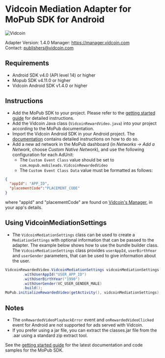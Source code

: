 # Vidcoin Mediation Adapter for MoPub SDK for Android
![Vidcoin](https://d3rud9259azp35.cloudfront.net/documentation/Vidcoin-Logo.png)

Adapter Version: 1.4.0
Manager: https://manager.vidcoin.com    
Contact: publishers@vidcoin.com    

## Requirements
- Android SDK v4.0 (API level 14) or higher
- Mopub SDK v4.11.0 or higher
- Vidcoin Android SDK v1.4.0 or higher

## Instructions
- Add the MoPub SDK to your project. Please refer to the  [getting started guide](https://www.mopub.com/resources/docs/android-sdk-integration/android-getting-started/) for detailed instructions.
- Add the Vidcoin Java class (`VidcoinRewardVideo.java`) into your project according to the MoPub documentation.
- Import the Vidcoin Android SDK in your Android project. The  [documentation](https://github.com/VidCoin/VidCoin-Android-SDK/blob/master/Documentation.md) contains detailed instructions on how to do so.
- Add a new ad network in the MoPub dashboard (in  _Networks -> Add a Network_, choose _Custom Native Network_), and use the following configuration for each AdUnit:
    - The `Custom Event Class` value should be set to `com.mopub.mobileads.VidcoinRewardedVideo`
    - The `Custom Event Class Data` value must be formatted as follows:
```json
{
  "appId": "APP_ID",
  "placementCode":"PLACEMENT_CODE"
}
```
where "appId" and "placementCode" are found on  [Vidcoin's Manager](https://manager.vidcoin.com), in your app's details.

## Using VidcoinMediationSettings
- The `VidcoinMediationSettings` class can be used to create a `MediationSettings` with optional information that can be passed to the adapter. The example below shows how to use the bundle builder class. The `VidcoinMediationSettings` class provides `userAppId`, `userBirthYear` and `userGender` parameters, that can be used to give information about the user.
```java
VidcoinRewardedVideo.VidcoinMediationSettings vidcoinMediationSettings = new VidcoinRewardedVideo.VidcoinMediationSettings.Builder()
        .withUserAppId("USER_APP_ID")
        .withUserBirthYear("1990")
        .withUserGender(VC_USER_GENDER_MALE)
        .build();
MoPub.initializeRewardedVideo(getActivity(), vidcoinMediationSettings);
```

## Notes
- The `onRewardedVideoPlaybackError` event and `onRewardedVideoClicked` event for Android are not supported for ads served with Vidcoin.
- If you prefer using a jar file, you can extract the classes.jar file from the .aar using a standard zip extract tool.

See the  [getting started guide](https://www.mopub.com/resources/docs/android-sdk-integration/android-getting-started/) for the latest documentation and code samples for the MoPub SDK.
